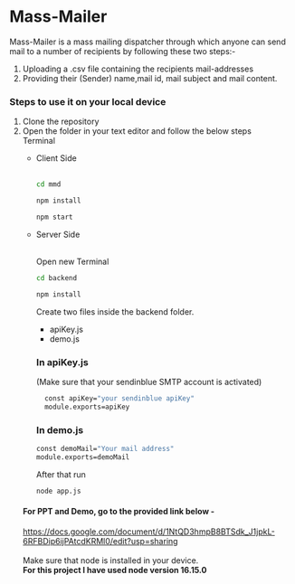 # Mass-Mailer
Mass-Mailer is a mass mailing dispatcher through which anyone can send mail to a number of recipients by following these two steps:-

<ol>
  <li>Uploading a .csv file containing the recipients mail-addresses</li>
  <li>Providing their (Sender) name,mail id, mail subject and mail content.</li>
  </ol>
  
  ### Steps to use it on your local device
  <ol>
  <li>Clone the repository</li>
  <li> Open the folder in your text editor and follow the below steps</li>
  Terminal
 <br/>
  <ul>
    <li>Client Side</li>
    <br/>

```sh
cd mmd

```

```sh
npm install
```
```sh
npm start
```
<li> Server Side </li>
    <br/>
    
Open new Terminal
    
```sh
cd backend
```
```sh
npm install
```
Create two files inside the backend folder.
 <ul>
   <li>apiKey.js</li>
   <li>demo.js</li>
    </ul>
  
 ### In apiKey.js
  (Make sure that your sendinblue SMTP account is activated)
    
```sh
  const apiKey="your sendinblue apiKey"
  module.exports=apiKey
```
### In demo.js
```sh
const demoMail="Your mail address"
module.exports=demoMail
```
After that run
```sh
node app.js
```
  </ul>

  #### For PPT and Demo, go to the provided link below - 
   https://docs.google.com/document/d/1NtQD3hmpB8BTSdk_J1jpkL-6RFBDip6ijPAtcdKRMl0/edit?usp=sharing
   <br/>
    <br/>
Make sure that node is installed in your device.
  <br/>
  <b> For this project I have used node version 16.15.0 </b>
